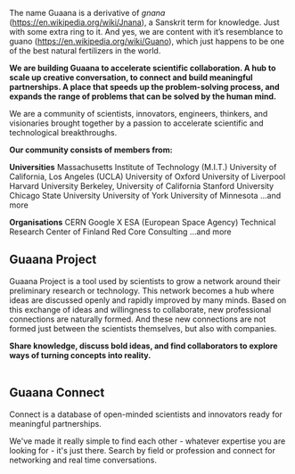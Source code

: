 The name Guaana is a derivative of *gnana* (https://en.wikipedia.org/wiki/Jnana), a Sanskrit term for knowledge. Just with some extra ring to it. And yes, we are content with it’s resemblance to guano (https://en.wikipedia.org/wiki/Guano), which just happens to be one of the best natural fertilizers in the world.

**We are building Guaana to accelerate scientific collaboration. A hub to scale up creative conversation, to connect and build meaningful partnerships. A place that speeds up the problem-solving process, and expands the range of problems that can be solved by the human mind.**

We are a community of scientists, innovators, engineers, thinkers, and visionaries brought together by a passion to accelerate scientific and technological breakthroughs.

**Our community consists of members from:**

**Universities**
Massachusetts Institute of Technology (M.I.T.)
University of California, Los Angeles (UCLA)
University of Oxford
University of Liverpool
Harvard University
Berkeley, University of California
Stanford University
Chicago State University
University of York
University of Minnesota
...and more


**Organisations**
CERN
Google X
ESA (European Space Agency)
Technical Research Center of Finland
Red Core Consulting
...and more


## Guaana Project

Guaana Project is a tool used by scientists to grow a network around their preliminary research or technology. This network becomes a hub where ideas are discussed openly and rapidly improved by many minds. Based on this exchange of ideas and willingness to collaborate, new professional connections are naturally formed. And these new connections are not formed just between the scientists themselves, but also with companies.

**Share knowledge, discuss bold ideas, and find collaborators to explore ways of turning concepts into reality.**
</br></br>


## Guaana Connect

Connect is a database of open-minded scientists and innovators ready for meaningful partnerships.

We've made it really simple to find each other - whatever expertise you are looking for - it's just there. Search by field or profession and connect for networking and real time conversations.
</br></br>
